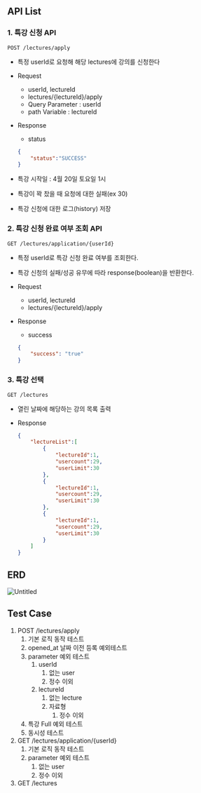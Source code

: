 ## API List

### 1. 특강 신청 API

`POST /lectures/apply`

- 특정 userId로 요청해 해당 lectures에 강의를 신청한다
- Request
    - userId, lectureId
    - lectures/{lectureId}/apply
    - Query Parameter : userId
    - path Variable : lectureId
- Response
    - status
    
    ```json
    {
    	"status":"SUCCESS"
    }
    ```
    
- 특강 시작일 : 4월 20일 토요일 1시
- 특강이 꽉 찼을 때 요청에 대한 실패(ex 30)
- 특강 신청에 대한 로그(history) 저장

### 2. 특강 신청 완료 여부 조회 API

`GET /lectures/application/{userId}` 

- 특정 userId로 특강 신청 완료 여부를 조회한다.
- 특강 신청의 실패/성공 유무에 따라 response(boolean)을 반환한다.
- Request
    - userId, lectureId
    - lectures/{lectureId}/apply
- Response
    - success
    
    ```json
    {
    	"success": "true"
    }
    ```
    

### 3. 특강 선택

`GET /lectures`

- 열린 날짜에 해당하는 강의 목록 출력
- Response
    
    ```json
    {
    	"lectureList":[
    		{
    			"lectureId":1,
    			"usercount":29,
    			"userLimit":30
    		},
    		{
    			"lectureId":1,
    			"usercount":29,
    			"userLimit":30
    		},
    		{
    			"lectureId":1,
    			"usercount":29,
    			"userLimit":30
    		}
    	]
    }
    ```

## ERD
![Untitled](https://github.com/faulty337/hhplus-tdd-2/assets/37091532/7ca2030a-ca4c-434e-a6ac-b42715f866be)


## Test Case

1. POST /lectures/apply
    1. 기본 로직 동작 테스트
    2. opened_at 날짜 이전 등록 예외테스트
    3. parameter 예외 테스트
        1. userId
            1. 없는 user
            2. 정수 이외
        2. lectureId
            1. 없는 lecture
            2. 자료형
                1. 정수 이외
    4. 특강 Full 예외 테스트
    5. 동시성 테스트
2. GET /lectures/application/{userId}
    1. 기본 로직 동작 테스트
    2. parameter 예외 테스트
        1. 없는 user
        2. 정수 이외
3. GET /lectures
